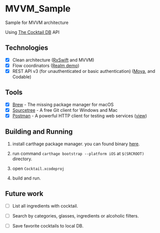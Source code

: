 # MVVM_Sample

Sample for MVVM architecture

Using [The Cocktail DB](https://www.thecocktaildb.com) API

## Technologies

- [x] Clean architecture ([RxSwift](https://github.com/ReactiveX/RxSwift) and MVVM)
- [x] Flow coordinators ([Realm demo](https://github.com/realm/EventKit/blob/master/iOS/EventBlank2-iOS/Services/Navigator.swift))
- [x] REST API v3 (for unauthenticated or basic authentication) ([Moya](https://github.com/Moya/Moya), and Codable)

## Tools

- [x] [Brew](https://github.com/Homebrew/brew) - The missing package manager for macOS
- [x] [Sourcetree](https://www.sourcetreeapp.com) - A free Git client for Windows and Mac
- [x] [Postman](https://www.getpostman.com) - A powerful HTTP client for testing web services ([view](https://github.com/khoren93/SwiftHub/tree/master/Postman))

## Building and Running

1. install carthage package manager. you can found binary [here](https://github.com/Carthage/Carthage).

2. run command `carthage bootstrap --platform iOS` at `$(SRCROOT)` directory.

3. open `Cocktail.xcodeproj`

4. build and run.

## Future work

- [ ] List all ingredients with cocktail.

- [ ] Search by categories, glasses, ingredients or alcoholic filters.

- [ ] Save favorite cocktails to local DB.
